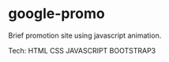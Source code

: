 # google-promo

Brief promotion site using javascript animation.

Tech:
HTML
CSS
JAVASCRIPT
BOOTSTRAP3
